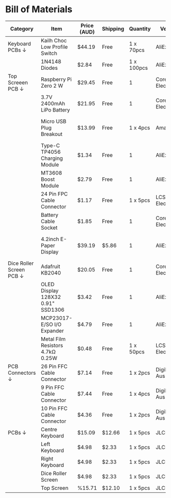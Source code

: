 # Bill of Materials

|         Category         |               Item                | Price (AUD) | Shipping |  Quantity  |      Vendor      | Notes/Considerations |         Link         |
|--------------------------|-----------------------------------|-------------|----------|------------|------------------|----------------------|----------------------|
|      Keyboard PCBs ↓     |   Kailh Choc Low Profile Switch   |    $44.19   |   Free   | 1 x 70pcs  |    AliExpress    |                      | [Kailh Choc Low Profile Switch](https://www.aliexpress.com/item/1005008576630923.html) |
|                          |           1N4148 Diodes           |    $2.84    |   Free   | 1 x 100pcs |    AliExpress    |                      | [1N4148 Diodes](https://www.aliexpress.com/item/4000142272546.html) |
|     Top Screeen PCB ↓    |       Raspberry Pi Zero 2 W       |    $29.45   |   Free   |     1      | Core Electronics | Somehow cheaper than AliExpress and is local | [Raspberry Pi Zero 2 W](https://core-electronics.com.au/raspberry-pi-zero-2-w-wireless.html) |
|                          |     3.7V 2400mAh LiPo Battery     |    $21.95   |   Free   |     1      | Core Electronics | Cheaper AliExpress options don't deliver until September | [3.7V 2400mAh LiPo Battery](https://core-electronics.com.au/polymer-lithium-ion-battery-2400mah.html) |
|                          |      Micro USB Plug Breakout      |    $13.99   |   Free   |  1 x 4pcs  |     AmazonAU     | Only option but should arrive July 30 - Aug 5 so hopefully it comes in time. | [USB MicroB Plug Breakout Board](https://www.amazon.com.au/Treedix-Breakout-Connector-Compatible-Electronics/dp/B09W2QHL2P) |
|                          |   Type-C TP4056 Charging Module   |    $1.34    |   Free   |     1      |    AliExpress    |                      | [DIY Type-C USB 5V 1A 18650 TP4056](https://www.aliexpress.com/item/1005008058129330.html) |
|                          |        MT3608 Boost Module        |    $2.79    |   Free   |     1      |    AliExpress    |                      | [MT3608 Boost Module](https://www.aliexpress.com/item/1005006361814667.html) |
|                          |     24 Pin FPC Cable Connector    |    $1.17    |   Free   |  1 x 5pcs  | LCSC Electronics | This may be wrong, need to check | [BOOMELE(Boom Precision Elec) 0.5-24P FG](https://www.lcsc.com/product-detail/FFC-FPC-Flat-Flexible-Connector-Assemblies_BOOMELE-Boom-Precision-Elec-0-5-24P-FG_C20688.html) |
|                          |        Battery Cable Socket       |    $1.85    |   Free   |     1      | Core Electronics | This may be wrong, need to check | [JST Right-Angle Connector - SMD 2-Pin](https://core-electronics.com.au/jst-right-angle-connector-smd-2-pin-black.html) |
|                          |      4.2inch E-Paper Display      |    $39.19   |   $5.86  |     1      |    AliExpress    |                      | [4.2 inch 3-Colour E-Ink display module (400x300 Pixels)](https://www.aliexpress.com/item/1005008589532618.html) |
| Dice Roller Screen PCB ↓ |         Adafruit KB2040           |    $20.05   |   Free   |     1      | Core Electronics |                      | [RP2040 Kee Boar Driver](https://core-electronics.com.au/adafruit-kb2040-rp2040-kee-boar-driver.html) |
|                          | OLED Display 128X32 0.91" SSD1306 |    $3.42    |   Free   |     1      |    AliExpress    |                      | [0.91 inch OLED Display Module - White](https://www.aliexpress.com/item/1005006010896161.html) |
|                          |    MCP23017-E/SO I/O Expander     |    $4.79    |   Free   |     1      |    AliExpress    |                      | [MCP23017-E/SO SOP28](https://www.aliexpress.com/item/1005008727662692.html) |
|                          |  Metal Film Resistors 4.7kΩ 0.25W |    $0.48    |   Free   |  1 x 50pcs | LCSC Electronics |                      | [UNI-ROYAL(Uniroyal Elec) MFR0W4F4701A50](https://www.lcsc.com/product-detail/Through-Hole-Resistors_UNI-ROYAL-Uniroyal-Elec-MFR0W4F4701A50_C57204.html) |
|     PCB Connectors ↓     |    26 Pin FFC Cable Connector     |    $7.14    |   Free   |  1 x 2pcs  |    DigiKey Aus   |                      | [FH12-26S-0.5SH(55)](https://www.digikey.com.au/en/products/detail/hirose-electric-co-ltd/FH12-26S-0-5SH-55/1110323?srsltid=AfmBOopqF7o7ptaexeaPUv0DdIia_AySKFMMV1k5vwqKbBNBlBynJ4EH) |
|                          |     9 Pin FFC Cable Connector     |    $7.44    |   Free   |  1 x 4pcs  |    DigiKey Aus   |                      | [FH19C-9S-0.5SH(10)](https://www.digikey.com.au/en/products/detail/hirose-electric-co-ltd/FH19C-9S-0-5SH-10/4283425?srsltid=AfmBOoqcyKZkMxO_LfuhkB4uOfiW8o3IG8r2A8k8QkMFRSA8k5cvBsd-) |
|                          |    10 Pin FFC Cable Connector     |    $4.36    |   Free   |  1 x 2pcs  |    DigiKey Aus   |                      | [FH12-10S-0.5SH(55)](https://www.digikey.com.au/en/products/detail/hirose-electric-co-ltd/FH12-10S-0-5SH-55/1110314?srsltid=AfmBOoqEdsP7pIlvfwTyiOzf9GYr_4whu2x5bs80QqxoZjZm51vtzrAO) |
|          PCBs ↓          |         Centre Keyboard           |    $15.09   |  $12.66  |  1 x 5pcs  |      JLCPCB      |                      | N/A |
|                          |          Left Keyboard            |    $4.98    |   $2.33  |  1 x 5pcs  |      JLCPCB      |                      | N/A |
|                          |          Right Keyboard           |    $4.98    |   $2.33  |  1 x 5pcs  |      JLCPCB      |                      | N/A |
|                          |        Dice Roller Screen         |    $4.98    |   $2.33  |  1 x 5pcs  |      JLCPCB      |                      | N/A |
|                          |            Top Screen             |    %15.71   |  $12.10  |  1 x 5pcs  |      JLCPCB      |                      | N/A |
